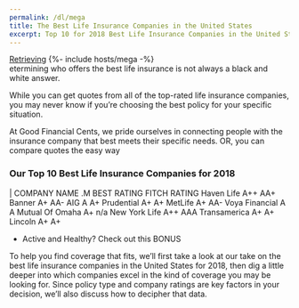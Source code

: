 ```yaml
---
permalink: /dl/mega
title: The Best Life Insurance Companies in the United States
excerpt: Top 10 for 2018 Best Life Insurance Companies in the United States
---
```

<div class="text-center">
<a id="download" class="btn btn-warning" href="" alt="">Retrieving</a>
{%- include hosts/mega -%}
</div>
etermining who offers the best life insurance is not always a black and white answer.

While you can get quotes from all of the top-rated life insurance companies, you may never know if you’re choosing the best policy for your specific situation.

At Good Financial Cents, we pride ourselves in connecting people with the insurance company that best meets their specific needs. OR, you can compare quotes the easy way

### Our Top 10 Best Life Insurance Companies for 2018
| COMPANY NAME	.M BEST RATING	FITCH RATING
Haven Life	A++	AA+
Banner	A+	AA-
AIG	A	A+
Prudential	A+	A+
MetLife	A+	AA-
Voya Financial	A	A
Mutual Of Omaha	A+	n/a
New York Life	A++	AAA
Transamerica	A+	A+
Lincoln	A+	A+
* Active and Healthy? Check out this BONUS

To help you find coverage that fits, we’ll first take a look at our take on the best life insurance companies in the United States for 2018, then dig a little deeper into which companies excel in the kind of coverage you may be looking for. Since policy type and company ratings are key factors in your decision, we’ll also discuss how to decipher that data.
